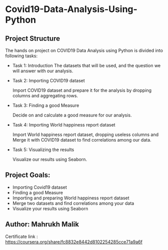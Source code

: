 # Covid19-Data-Analysis-Using-Python
## Project Structure

The hands on project on COVID19 Data Analysis using Python is divided into following tasks:
*  Task 1: Introduction
        The datasets that will be used, and the question we will answer with our analysis. 
*  Task 2: Importing COVID19 dataset 

      Import COVID19 dataset and prepare it for the analysis by dropping columns and aggregating rows.
*  Task 3: Finding a good Measure 

      Decide on and calculate a good measure for our analysis.
*  Task 4: Importing World happiness report dataset 

      Import World happiness report dataset, dropping useless columns and Merge it with COVID19 dataset to find correlations among our data.
*  Task 5: Visualizing the results 

      Visualize our results using Seaborn.

## Project Goals:
*  Importing Covid19 dataset
*  Finding a good Measure
*  Importing and preparing World happiness report dataset
*  Merge two datasets and find correlations among your data
*  Visualize your results using Seaborn 


## Author: Mahrukh Malik
Certificate link : https://coursera.org/share/fc8832e8442d8102254285cce71a9a6f
